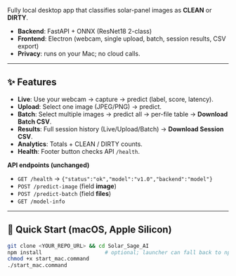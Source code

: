 Fully local desktop app that classifies solar-panel images as **CLEAN** or **DIRTY**.

- **Backend**: FastAPI + ONNX (ResNet18 2-class)
- **Frontend**: Electron (webcam, single upload, batch, session results, CSV export)
- **Privacy**: runs on your Mac; no cloud calls.

---

## ✨ Features

- **Live**: Use your webcam → capture → predict (label, score, latency).
- **Upload**: Select one image (JPEG/PNG) → predict.
- **Batch**: Select multiple images → predict all → per-file table → **Download Batch CSV**.
- **Results**: Full session history (Live/Upload/Batch) → **Download Session CSV**.
- **Analytics**: Totals + CLEAN / DIRTY counts.
- **Health**: Footer button checks API `/health`.

**API endpoints (unchanged)**
- `GET /health` → `{"status":"ok","model":"v1.0","backend":"model"}`
- `POST /predict-image` (field **image**)
- `POST /predict-batch` (field **files**)
- `GET /model-info`

---

## 🚀 Quick Start (macOS, Apple Silicon)

```bash
git clone <YOUR_REPO_URL> && cd Solar_Sage_AI
npm install                    # optional; launcher can fall back to npx
chmod +x start_mac.command
./start_mac.command